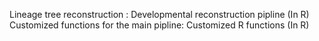 Lineage tree reconstruction :  Developmental reconstruction pipline  (In R)
Customized functions for the main pipline: Customized R functions (In R)
